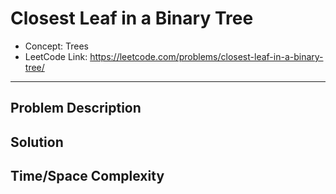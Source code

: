 # Closest Leaf in a Binary Tree

- Concept: Trees
- LeetCode Link: https://leetcode.com/problems/closest-leaf-in-a-binary-tree/

---

## Problem Description

## Solution

## Time/Space Complexity

